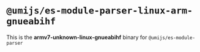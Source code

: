 # `@umijs/es-module-parser-linux-arm-gnueabihf`

This is the **armv7-unknown-linux-gnueabihf** binary for `@umijs/es-module-parser`
